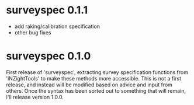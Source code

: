 # surveyspec 0.1.1

- add raking/calibration specification
- other bug fixes

# surveyspec 0.1.0

First release of 'surveyspec', extracting survey specification functions from 'iNZightTools' to make these methods more accessible. This is not a first release, and instead will be modified based on advice and input from others. Once the syntax has been sorted out to something that will remain, I'll release version 1.0.0.
